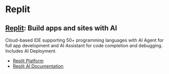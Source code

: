 # **Replit**

## [Replit](https://replit.com/): Build apps and sites with AI

Cloud-based IDE supporting 50+ programming languages with AI Agent for full app development and AI Assistant for code completion and debugging. Includes AI Deployment.

- [Replit Platform](https://replit.com/)
- [Replit AI Documentation](https://docs.replit.com/category/replit-ai)
